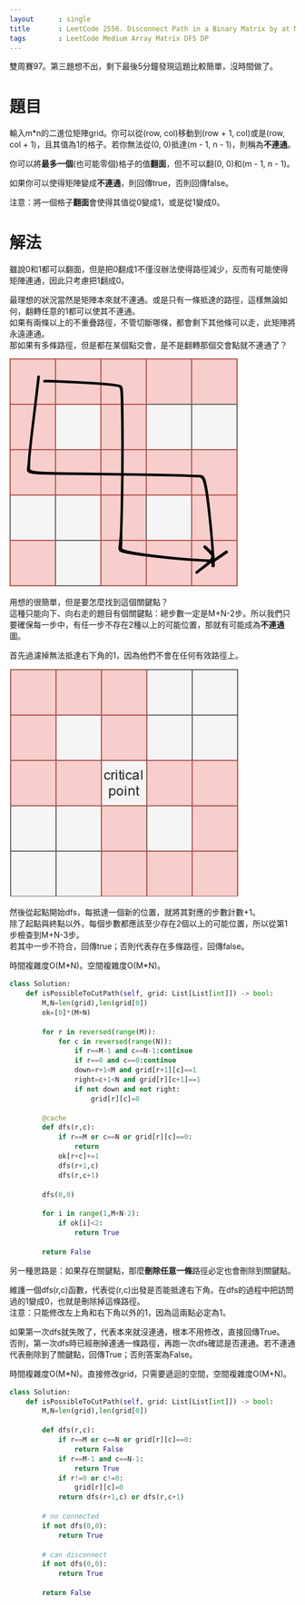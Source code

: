 ```yaml
--- 
layout      : single
title       : LeetCode 2556. Disconnect Path in a Binary Matrix by at Most One Flip
tags        : LeetCode Medium Array Matrix DFS DP
---
```

雙周賽97。第三題想不出，剩下最後5分鐘發現這題比較簡單，沒時間做了。  

# 題目
輸入m\*n的二進位矩陣grid。你可以從(row, col)移動到(row + 1, col)或是(row, col + 1)，且其值為1的格子。若你無法從(0, 0)抵達(m - 1, n - 1)，則稱為**不連通**。  

你可以將**最多一個**(也可能零個)格子的值**翻面**，但不可以翻(0, 0)和(m - 1, n - 1)。  

如果你可以使得矩陣變成**不連通**，則回傳true，否則回傳false。  

注意：將一個格子**翻面**會使得其值從0變成1，或是從1變成0。  

# 解法
雖說0和1都可以翻面，但是把0翻成1不僅沒辦法使得路徑減少，反而有可能使得矩陣連通，因此只考慮把1翻成0。  

最理想的狀況當然是矩陣本來就不連通。或是只有一條抵達的路徑，這樣無論如何，翻轉任意的1都可以使其不連通。  
如果有兩條以上的不重疊路徑，不管切斷哪條，都會剩下其他條可以走，此矩陣將永遠連通。  
那如果有多條路徑，但是都在某個點交會，是不是翻轉那個交會點就不連通了？  

![示意圖](/assets/img/2556-1.jpg)  

用想的很簡單，但是要怎麼找到這個關鍵點？  
這種只能向下、向右走的題目有個關鍵點：總步數一定是M+N-2步。所以我們只要確保每一步中，有任一步不存在2種以上的可能位置，那就有可能成為**不連通**圖。  

首先過濾掉無法抵達右下角的1，因為他們不會在任何有效路徑上。  

![示意圖](/assets/img/2556-2.jpg)  

然後從起點開始dfs，每抵達一個新的位置，就將其對應的步數計數+1。  
除了起點與終點以外，每個步數都應該至少存在2個以上的可能位置，所以從第1步檢查到M+N-3步。  
若其中一步不符合，回傳true；否則代表存在多條路徑，回傳false。    

時間複雜度O(M\*N)。空間複雜度O(M\*N)。  

```python
class Solution:
    def isPossibleToCutPath(self, grid: List[List[int]]) -> bool:
        M,N=len(grid),len(grid[0])
        ok=[0]*(M+N)
        
        for r in reversed(range(M)):
            for c in reversed(range(N)):
                if r==M-1 and c==N-1:continue
                if r==0 and c==0:continue
                down=r+1<M and grid[r+1][c]==1
                right=c+1<N and grid[r][c+1]==1
                if not down and not right:
                    grid[r][c]=0

        @cache
        def dfs(r,c):
            if r==M or c==N or grid[r][c]==0:
                return
            ok[r+c]+=1
            dfs(r+1,c)
            dfs(r,c+1)
        
        dfs(0,0)

        for i in range(1,M+N-2):
            if ok[i]<2:
                return True
            
        return False
```

另一種思路是：如果存在關鍵點，那麼**刪除任意一條**路徑必定也會刪除到關鍵點。  

維護一個dfs(r,c)函數，代表從(r,c)出發是否能抵達右下角。在dfs的過程中把訪問過的1變成0，也就是刪除掉這條路徑。  
注意：只能修改左上角和右下角以外的1，因為這兩點必定為1。  

如果第一次dfs就失敗了，代表本來就沒連通，根本不用修改，直接回傳True。  
否則，第一次dfs時已經刪掉連通一條路徑，再跑一次dfs確認是否連通。若不連通代表刪除到了關鍵點，回傳True；否則答案為False。  

時間複雜度O(M\*N)。直接修改grid，只需要遞迴的空間，空間複雜度O(M+N)。  

```python
class Solution:
    def isPossibleToCutPath(self, grid: List[List[int]]) -> bool:
        M,N=len(grid),len(grid[0])
        
        def dfs(r,c):
            if r==M or c==N or grid[r][c]==0:
                return False
            if r==M-1 and c==N-1:
                return True
            if r!=0 or c!=0:
                grid[r][c]=0
            return dfs(r+1,c) or dfs(r,c+1)
        
        # no connected
        if not dfs(0,0):
            return True

        # can disconnect
        if not dfs(0,0):
            return True

        return False
```